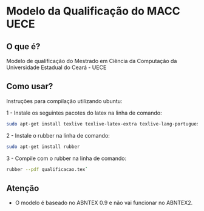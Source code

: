 Modelo da Qualificação do MACC UECE
=========

O que é?
----

Modelo de qualificação do Mestrado em Ciência da Computação da Universidade Estadual do Ceará - UECE

Como usar?
----

Instruções para compilação utilizando ubuntu:

1 -  Instale os seguintes pacotes do latex na linha de comando:    
```sh
sudo apt-get install texlive texlive-latex-extra texlive-lang-portuguese abntex
```
2 -  Instale o rubber na linha de comando:
```sh
sudo apt-get install rubber
```
3 - Compile com o rubber na linha de comando:    
```sh
rubber --pdf qualificacao.tex`
```

Atenção
----
- O modelo é baseado no ABNTEX 0.9 e não vai funcionar no ABNTEX2.
